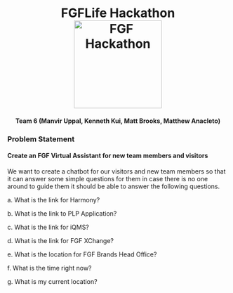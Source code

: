 <h1 align="center">
  <br>
  FGFLife Hackathon
  
  <br>
  <a href="http://www.intranet.fgfbrands.com"><img src="https://www.fgfbrands.com/wp-content/uploads/2021/09/FGF-Brands-Logo.png" alt="FGF Hackathon" width="200"></a>
  <br>
</h1>

<h4 align="center">Team 6 (Manvir Uppal, Kenneth Kui, Matt Brooks, Matthew Anacleto)</h4>

### Problem Statement
#### Create an FGF Virtual Assistant for new team members and visitors
We want to create a chatbot for our visitors and new team members so that it can answer some simple questions for them in case there is no one around to guide them it should be able to answer the following questions. 


a. What is the link for Harmony? 

b. What is the link to PLP Application? 

c. What is the link for iQMS? 

d. What is the link for FGF XChange? 


e. What is the location for FGF Brands Head Office? 

f. What is the time right now? 

g. What is my current location? 



